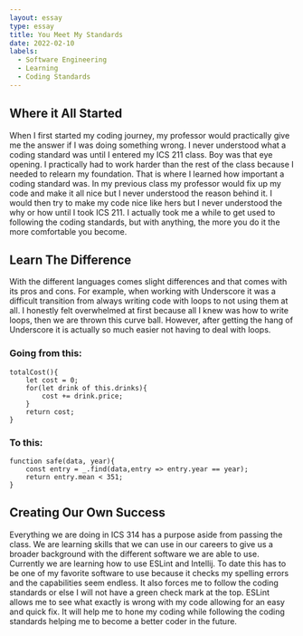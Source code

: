 ```yaml
---
layout: essay
type: essay
title: You Meet My Standards 
date: 2022-02-10
labels:
  - Software Engineering
  - Learning
  - Coding Standards
---
```


## Where it All Started 

When I first started my coding journey, my professor would practically give me the answer if I was doing something wrong. I never understood what a coding standard was until I entered my ICS 211 class. Boy was that eye opening. I practically had to work harder than the rest of the class because I needed to relearn my foundation. That is where I learned how important a coding standard was. In my previous class my professor would fix up my code and make it all nice but I never understood the reason behind it. I would then try to make my code nice like hers but I never understood the why or how until I took ICS 211. I actually took me a while to get used to following the coding standards, but with anything, the more you do it the more comfortable you become. 

## Learn The Difference

With the different languages comes slight differences and that comes with its pros and cons. For example, when working with Underscore it was a difficult transition from always writing code with loops to not using them at all. I honestly felt overwhelmed at first because all I knew was how to write loops, then we are thrown this curve ball. However, after getting the hang of Underscore it is actually so much easier not having to deal with loops. 

### Going from this:

    totalCost(){
        let cost = 0;
        for(let drink of this.drinks){
            cost += drink.price;
        }
        return cost;
    }

### To this: 

    function safe(data, year){
        const entry = _.find(data,entry => entry.year == year);
        return entry.mean < 351;
    }

## Creating Our Own Success 

Everything we are doing in ICS 314 has a purpose aside from passing the class. We are learning skills that we can use in our careers to give us a broader background with the different software we are able to use. Currently we are learning how to use ESLint and Intellij. To date this has to be one of my favorite software to use because it checks my spelling errors and the capabilities seem endless. It also forces me to follow the coding standards or else I will not have a green check mark at the top. ESLint allows me to see what exactly is wrong with my code allowing for an easy and quick fix. It will help me to hone my coding while following the coding standards helping me to become a better coder in the future. 